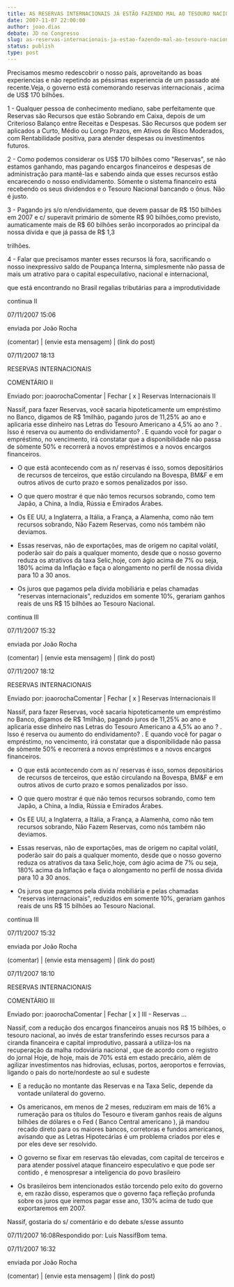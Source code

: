 ```yaml
---
title: AS RESERVAS INTERNACIONAIS JÁ ESTÃO FAZENDO MAL AO TESOURO NACIONAL
date: 2007-11-07 22:00:00
author: joao.dias
debate: JD no Congresso
slug: as-reservas-internacionais-ja-estao-fazendo-mal-ao-tesouro-nacional
status: publish 
type: post
---
```


Precisamos mesmo redescobrir o nosso país, aproveitando as boas experiencias e não repetindo as péssimas experiencia de um passado até recente.Veja, o governo está comemorando reservas internacionais , acima de US$ 170 bilhões.  

  

1 - Qualquer pessoa de conhecimento mediano, sabe perfeitamente que Reservas são Recursos que estão Sobrando em Caixa, depois de um Criterioso Balanço entre Receitas e Despesas. São Recursos que podem ser aplicados a Curto, Médio ou Longo Prazos, em Ativos de Risco Moderados, com Rentabilidade positiva, para atender despesas ou investimentos futuros.  

  

2 - Como podemos considerar os US$ 170 bilhões como "Reservas", se não estamos ganhando, mas pagando encargos financeiros e despesas de administração para mantê-las e sabendo ainda que esses recursos estão encarecendo o nosso endividamento. Sómente o sistema financeiro está recebendo os seus dividendos e o Tesouro Nacional bancando o ônus. Não é justo.  

  

3 - Pagando jrs s/o n/endividamento, que devem passar de R$ 150 bilhões em 2007 e c/ superavit primário de sòmente R$ 90 bilhões,como previsto, aumaticamente mais de R$ 60 bilhões serão incorporados ao principal da nossa dívida e que já passa de R$ 1,3   

trilhões.  

  

4 - Falar que precisamos manter esses recursos lá fora, sacrificando o nosso inexpressivo saldo de Poupança Interna, simplesmente não passa de mais um atrativo para o capital especuilativo, nacional e internacional,  

que está encontrando no Brasil regalias tributárias para a improdutividade  

  

continua II  

07/11/2007 15:06  

enviada por João Rocha  

(comentar) | (envie esta mensagem) | (link do post)  

  

  

07/11/2007 18:13  

  

RESERVAS INTERNACIONAIS  

  

  

COMENTÁRIO II  

  

  

Enviado por: joaorochaComentar | Fechar [ x ] Reservas Internacionais II  

  

Nassif, para fazer Reservas, você sacaria hipoteticamente um empréstimo no Banco, digamos de R$ 1milhão, pagando juros de 11,25% ao ano e aplicaria esse dinheiro nas Letras do Tesouro Americano a 4,5% ao ano ? . Isso é reserva ou aumento do endividamento? . E quando você for pagar o empréstimo, no vencimento, irá constatar que a disponibilidade não passa de sòmente 50% e recorrerá a novos empréstimos e a novos encargos financeiros.  

  

- O que está acontecendo com as n/ reservas é isso, somos depositários de recursos de terceiros, que estão circulando na Bovespa, BM&F e em outros ativos de curto prazo e somos penalizados por isso.  

  

- O que quero mostrar é que não temos recursos sobrando, como tem Japão, a China, a India, Rússia e Emirados Árabes.  

  

- Os EE UU, a Inglaterra, a Itália, a França, a Alamenha, como não tem recursos sobrando, Não Fazem Reservas, como nós também não deviamos.  

  

- Essas reservas, não de exportações, mas de origem no capital volátil, poderão sair do país a qualquer momento, desde que o nosso governo reduza os atrativos da taxa Selic,hoje, com ágio acima de 7% ou seja, 180% acima da Inflação e faça o alongamento no perfil de nossa dívida para 10 a 30 anos.   

  

- Os juros que pagamos pela dívida mobiliária e pelas chamadas "reservas internacionais", reduzidos em somente 10%, gerariam ganhos reais de uns R$ 15 bilhões ao Tesouro Nacional.  

continua III  

07/11/2007 15:32  

enviada por João Rocha  

(comentar) | (envie esta mensagem) | (link do post)  

  

  

07/11/2007 18:12  

  

RESERVAS INTERNACIONAIS  

  

  

Enviado por: joaorochaComentar | Fechar [ x ] Reservas Internacionais II  

  

Nassif, para fazer Reservas, você sacaria hipoteticamente um empréstimo no Banco, digamos de R$ 1milhão, pagando juros de 11,25% ao ano e aplicaria esse dinheiro nas Letras do Tesouro Americano a 4,5% ao ano ? . Isso é reserva ou aumento do endividamento? . E quando você for pagar o empréstimo, no vencimento, irá constatar que a disponibilidade não passa de sòmente 50% e recorrerá a novos empréstimos e a novos encargos financeiros.  

  

- O que está acontecendo com as n/ reservas é isso, somos depositários de recursos de terceiros, que estão circulando na Bovespa, BM&F e em outros ativos de curto prazo e somos penalizados por isso.  

  

- O que quero mostrar é que não temos recursos sobrando, como tem Japão, a China, a India, Rússia e Emirados Árabes.  

  

- Os EE UU, a Inglaterra, a Itália, a França, a Alamenha, como não tem recursos sobrando, Não Fazem Reservas, como nós também não deviamos.  

  

- Essas reservas, não de exportações, mas de origem no capital volátil, poderão sair do país a qualquer momento, desde que o nosso governo reduza os atrativos da taxa Selic,hoje, com ágio acima de 7% ou seja, 180% acima da Inflação e faça o alongamento no perfil de nossa dívida para 10 a 30 anos.   

  

- Os juros que pagamos pela dívida mobiliária e pelas chamadas "reservas internacionais", reduzidos em somente 10%, gerariam ganhos reais de uns R$ 15 bilhões ao Tesouro Nacional.  

continua III  

07/11/2007 15:32  

enviada por João Rocha  

(comentar) | (envie esta mensagem) | (link do post)  

  

  

07/11/2007 18:10  

  

RESERVAS INTERNACIONAIS  

  

COMENTÁRIO III  

Enviado por: joaorochaComentar | Fechar [ x ] III - Reservas ...  

Nassif, com a redução dos encargos financeiros anuais nos R$ 15 bilhões, o tesouro nacional, ao invés de estar transferindo esses recursos para a ciranda financeira e capital improdutivo, passará a utiliza-los na recuperação da malha rodoviária nacional , que de acordo com o registro do jornal Hoje, de hoje, mais de 70% está em estado precário, além de agilizar investimentos nas hidrovias, eclusas, portos, aeroportos e ferrovias, ligando o país do norte/nordeste ao sul e sudeste   

  

- E a redução no montante das Reservas e na Taxa Selic, depende da vontade unilateral do governo.  

  

- Os americanos, em menos de 2 meses, reduziram em mais de 16% a rumeração para os títulos do Tesouro e tiveram ganhos reais de alguns bilhões de dólares e o Fed ( Banco Central americano ), já mandou recado direto para os maiores bancos, corretoras e fundos americanos, avisando que as Letras Hipotecárias é um problema criados por eles e por eles deve ser resolvido.  

  

- O governo se fixar em reservas tão elevadas, com capital de terceiros e para atender possível ataque financeiro especulativo e que pode ser contido , é menospresar a inteligencia do povo brasileiro   

- Os brasileiros bem intencionados estão torcendo pelo exito do governo e, em razão disso, esperamos que o governo faça refleção profunda sobre os juros que iremos pagar esse ano, 130% acima de tudo que exportaremos em 2007.  

  

Nassif, gostaria do s/ comentário e do debate s/esse assunto  

07/11/2007 16:08Respondido por: Luis NassifBom tema.  

07/11/2007 16:32  

enviada por João Rocha  

(comentar) | (envie esta mensagem) | (link do post)
